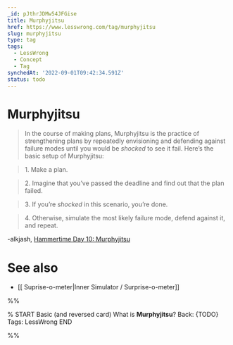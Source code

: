 ```yaml
---
_id: pJthrJDMw54JFGise
title: Murphyjitsu
href: https://www.lesswrong.com/tag/murphyjitsu
slug: murphyjitsu
type: tag
tags:
  - LessWrong
  - Concept
  - Tag
synchedAt: '2022-09-01T09:42:34.591Z'
status: todo
---
```


# Murphyjitsu

> In the course of making plans, Murphyjitsu is the practice of strengthening plans by repeatedly envisioning and defending against failure modes until you would be *shocked* to see it fail. Here’s the basic setup of Murphyjitsu:

> 1\. Make a plan.

> 2\. Imagine that you’ve passed the deadline and find out that the plan failed.

> 3\. If you’re *shocked* in this scenario, you’re done.

> 4\. Otherwise, simulate the most likely failure mode, defend against it, and repeat.

-alkjash, [Hammertime Day 10: Murphyjitsu](https://www.lesswrong.com/posts/N47M3JiHveHfwdbFg/hammertime-day-10-murphyjitsu)

See also
========

- [[ Suprise-o-meter|Inner Simulator / Surprise-o-meter]]


%%

% START
Basic (and reversed card)
What is **Murphyjitsu**?
Back: {TODO}
Tags: LessWrong
END
<!--ID: 1663156988456-->


%%
	
